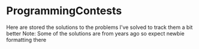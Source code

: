 # ProgrammingContests
Here are stored the solutions to the problems I've solved to track them a bit better
Note: Some of the solutions are from years ago so expect newbie formatting there
